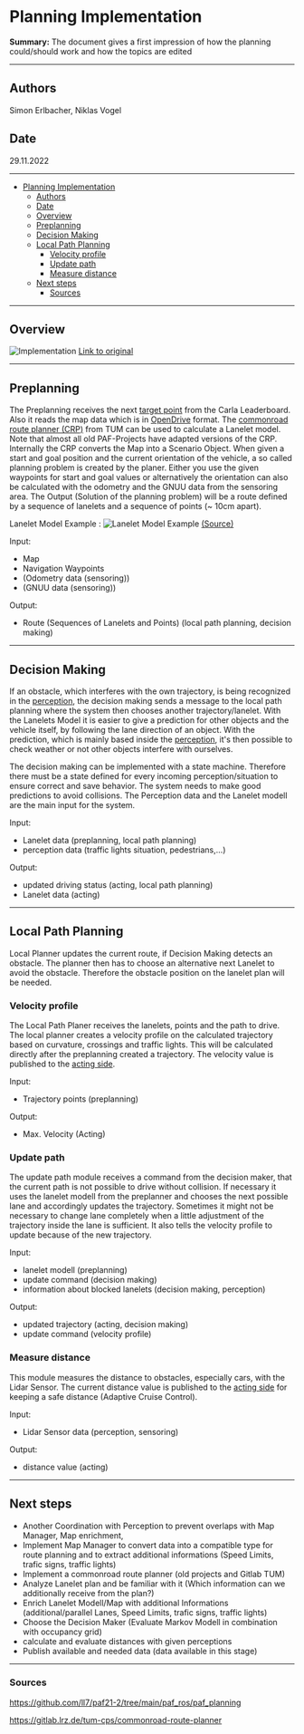 # Planning Implementation

**Summary:**
The document gives a first impression of how the planning could/should work
and how the topics are edited

---

## Authors

Simon Erlbacher, Niklas Vogel

## Date

29.11.2022

---
<!-- TOC -->
- [Planning Implementation](#planning-implementation)
  - [Authors](#authors)
  - [Date](#date)
  - [Overview](#overview)
  - [Preplanning](#preplanning)
  - [Decision Making](#decision-making)
  - [Local Path Planning](#local-path-planning)
    - [Velocity profile](#velocity-profile)
    - [Update path](#update-path)
    - [Measure distance](#measure-distance)
  - [Next steps](#next-steps)
    - [Sources](#sources)
<!-- TOC -->

---

## Overview

![Implementation](../../assets/Planning_Implementierung.png)
[Link to original](https://miro.com/app/board/uXjVP_LIQpE=/?share_link_id=806357474480)

---

## Preplanning
  
The Preplanning receives the next [target point](./basics.md#wie-sehen-die-daten-vom-leaderboard-für-das-global-planning-aus) from the Carla Leaderboard. Also it reads the map data which is in [OpenDrive](https://www.asam.net/standards/detail/opendrive/) format.
The [commonroad route planner (CRP)](https://gitlab.lrz.de/tum-cps/commonroad-route-planner/) from TUM can be used to calculate a Lanelet model. Note that almost all old PAF-Projects have adapted versions of the CRP. Internally the CRP converts the Map into a Scenario Object.
When given a start and goal position and the current orientation of the vehicle, a so called planning problem is created by the planer.
Either you use the given waypoints for start and goal values or alternatively the orientation can also be calculated with the odometry and the GNUU data from the sensoring area.
The Output (Solution of the planning problem) will be a route defined by a sequence of lanelets and a sequence of points (~ 10cm apart).

Lanelet Model Example :
![Lanelet Model Example](../../assets/Lanelets.png)
[(Source)](https://github.com/ll7/psaf2/tree/main/Planning/global_planner)

Input:

- Map
- Navigation Waypoints
- (Odometry data (sensoring))
- (GNUU data (sensoring))

Output:

- Route (Sequences of Lanelets and Points) (local path planning, decision making)

---

## Decision Making

If an obstacle, which interferes with the own trajectory, is being recognized in the [perception](../perception),
the decision making sends a message to the local path planning where the system then chooses another trajectory/lanelet.
With the Lanelets Model it is easier to give a prediction for other objects and the vehicle itself,
by following the lane direction of an object. With the prediction, which is mainly based inside the [perception](../perception),
it's then possible to check weather or not other objects interfere with ourselves.

The decision making can be implemented with a state machine. Therefore there must be a state defined for every incoming perception/situation to ensure correct and save behavior.
The system needs to make good predictions to avoid collisions. The Perception data and the Lanelet modell are the main input for the system.

Input:

- Lanelet data (preplanning, local path planning)
- perception data (traffic lights situation, pedestrians,...)

Output:

- updated driving status (acting, local path planning)
- Lanelet data (acting)

---

## Local Path Planning

Local Planner updates the current route, if Decision Making detects an obstacle. The planner then has to choose an alternative next Lanelet to avoid the obstacle. Therefore the obstacle position on the lanelet plan will be needed.

### Velocity profile

The Local Path Planer receives the lanelets, points and the path to drive.
The local planner creates a velocity profile on the calculated trajectory based on curvature, crossings and traffic lights.
This will be calculated directly after the preplanning created a trajectory. The velocity value is published to the [acting side](../acting).

Input:

- Trajectory points (preplanning)

Output:

- Max. Velocity (Acting)

### Update path

The update path module receives a command from the decision maker, that the current path is not possible to drive without collision.
If necessary it uses the lanelet modell from the preplanner and chooses the next possible lane and accordingly updates the trajectory.
Sometimes it might not be necessary to change lane completely when a little adjustment of the trajectory inside the lane is sufficient.
It also tells the velocity profile to update because of the new trajectory.

Input:

- lanelet modell (preplanning)
- update command (decision making)
- information about blocked lanelets (decision making, perception)

Output:

- updated trajectory (acting, decision making)
- update command (velocity profile)

### Measure distance

This module measures the distance to obstacles, especially cars, with the Lidar Sensor. The current distance value is published to the [acting side](../acting) for keeping a safe distance (Adaptive Cruise Control).

Input:

- Lidar Sensor data (perception, sensoring)

Output:

- distance value (acting)

---

## Next steps

- Another Coordination with Perception to prevent overlaps with Map Manager, Map enrichment,
- Implement Map Manager to convert data into a compatible type for route planning and to extract additional informations (Speed Limits, trafic signs, traffic lights)
- Implement a commonroad route planner (old projects and Gitlab TUM)
- Analyze Lanelet plan and be familiar with it (Which information can we additionally receive from the plan?)
- Enrich Lanelet Modell/Map with additional Informations (additional/parallel Lanes, Speed Limits, trafic signs, traffic lights)
- Choose the Decision Maker (Evaluate Markov Modell in combination with occupancy grid)
- calculate and evaluate distances with given perceptions
- Publish available and needed data (data available in this stage)

---

### Sources

<https://github.com/ll7/paf21-2/tree/main/paf_ros/paf_planning>

<https://gitlab.lrz.de/tum-cps/commonroad-route-planner>
